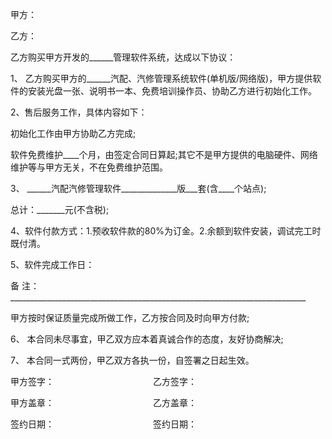 
 


甲方：


乙方：


乙方购买甲方开发的______管理软件系统，达成以下协议：


1、 乙方购买甲方的______汽配、汽修管理系统软件(单机版/网络版)，甲方提供软件的安装光盘一张、说明书一本、免费培训操作员、协助乙方进行初始化工作。


2、售后服务工作，具体内容如下：


初始化工作由甲方协助乙方完成;


软件免费维护____个月，由签定合同日算起;其它不是甲方提供的电脑硬件、网络维护等与甲方无关，不在免费维护范围。


3、 ______汽配汽修管理软件______________版___套(含____个站点);


总计：_______元(不含税);


4、软件付款方式：1.预收软件款的80%为订金。2.余额到软件安装，调试完工时既付清。


5、软件完成工作日：


备 注：　__________________________________________________________________________


甲方按时保证质量完成所做工作，乙方按合同及时向甲方付款;


6、 本合同未尽事宜，甲乙双方应本着真诚合作的态度，友好协商解决;


7、 本合同一式两份，甲乙双方各执一份，自签署之日起生效。


甲方签字： 　　　　　　　　　　　乙方签字：


甲方盖章： 　　　　　　　　　　　乙方盖章：


签约日期： 　　　　　　　　　　　签约日期：
 


 

 
 
 
 
 
  


  
 

  


  


  
 
 
 
 

